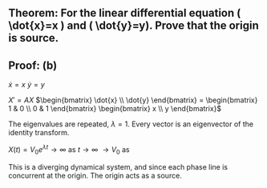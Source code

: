## Theorem: For the linear differential equation \( \dot{x}=x \) and \( \dot{y}=y). Prove that the origin is source.


## Proof: (b) 
$\dot{x} = x$
$\dot{y} = y$

$X' = AX$
$\begin{bmatrix} \dot{x} \\ \dot{y} \end{bmatrix} = \begin{bmatrix} 1 & 0 \\ 0 & 1 \end{bmatrix} \begin{bmatrix} x \\ y \end{bmatrix}$

The eigenvalues are repeated, $\lambda = 1$. Every vector is an eigenvector of the identity transform. 

$X(t) = V_0 e^{\lambda t} \rightarrow \infty$ as  $t \rightarrow \infty$
$\rightarrow V_0$ as 

This is a diverging dynamical system, and since each phase line is concurrent at the origin. The origin acts as a source. 
